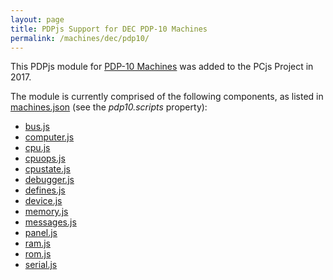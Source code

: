 ```yaml
---
layout: page
title: PDPjs Support for DEC PDP-10 Machines
permalink: /machines/dec/pdp10/
---
```


This PDPjs module for [PDP-10 Machines](/machines/dec/pdp10/) was added to the PCjs Project in 2017.

The module is currently comprised of the following components, as listed in [machines.json](/configs/machines.json) (see the *pdp10.scripts* property):

* [bus.js](lib/bus.js)
* [computer.js](lib/computer.js)
* [cpu.js](lib/cpu.js)
* [cpuops.js](lib/cpuops.js)
* [cpustate.js](lib/cpustate.js)
* [debugger.js](lib/debugger.js)
* [defines.js](lib/defines.js)
* [device.js](lib/device.js)
* [memory.js](lib/memory.js)
* [messages.js](lib/messages.js)
* [panel.js](lib/panel.js)
* [ram.js](lib/ram.js)
* [rom.js](lib/rom.js)
* [serial.js](lib/serial.js)
